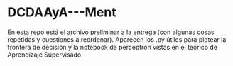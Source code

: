 # DCDAAyA---Ment
En esta repo está el archivo preliminar a la entrega (con algunas cosas repetidas y cuestiones a reordenar).
Aparecen los .py útiles para plotear la frontera de decisión y la notebook de perceptrón vistas en el teórico de Aprendizaje Supervisado. 
